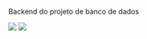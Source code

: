 Backend do projeto de banco de dados

<img src="https://dicasdeprogramacao.com.br/images/o-que-e-um-banco-de-dados/banco-de-dados.png" />

<img src="https://yt3.ggpht.com/YRFhZEPQ_N_Wmdc9iATs0OQh2rsrJ97w74Ckt5LWVgq8-10WyS7PclJuDkVXSKm6adYLRzno8yvE-g=s406-c-fcrop64=1,37d20000c82dffff-nd" />
